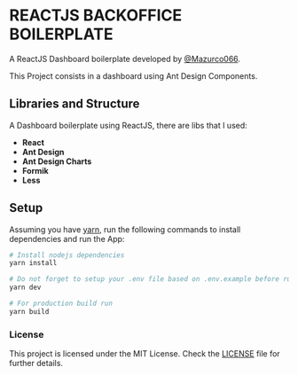 # REACTJS BACKOFFICE BOILERPLATE

A ReactJS Dashboard boilerplate developed by [@Mazurco066](https://github.com/Mazurco066).

This Project consists in a dashboard using Ant Design Components.

## Libraries and Structure

A Dashboard boilerplate using ReactJS, there are libs that I used:

* **React**
* **Ant Design**
* **Ant Design Charts**
* **Formik**
* **Less**

## Setup

Assuming you have [yarn](https://yarnpkg.com/), run the following commands to install dependencies and run the App:
```sh
# Install nodejs dependencies
yarn install

# Do not forget to setup your .env file based on .env.example before running the command below
yarn dev

# For production build run
yarn build
```

### License

This project is licensed under the MIT License. Check the [LICENSE](LICENSE) file for further details.